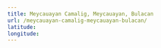 ```yaml
---
title: Meycauayan Camalig, Meycauayan, Bulacan
url: /meycauayan-camalig-meycauayan-bulacan/
latitude: 
longitude: 
---
```

